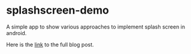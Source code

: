 # splashscreen-demo
A simple app to show various approaches to implement splash screen in android.

Here is the [link](https://medium.com/@susuthapa19961227/splash-screen-in-android-8ab250e40190) to the full blog post.
